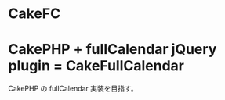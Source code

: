 CakeFC
======

# CakePHP + fullCalendar jQuery plugin = CakeFullCalendar

CakePHP の fullCalendar 実装を目指す。
